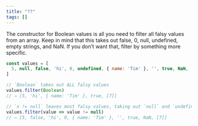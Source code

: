 ```yaml
---
title: "??"
tags: []
---
```

The constructor for Boolean values is all you need to filter all falsy values from an array. Keep in mind that this takes out false, 0, null, undefined, empty strings, and NaN. If you don’t want that, filter by something more specific.

```js
const values = [
  5, null, false, 'hi', 0, undefined, { name: 'Tim' }, '', true, NaN, [7]
]

// `Boolean` takes out ALL falsy values
values.filter(Boolean)
// ⇒ [5, 'hi', { name: 'Tim' }, true, [7]]

// `x != null` leaves most falsy values, taking out `null` and `undefined`
values.filter(value => value != null)
// ⇒ [5, false, 'hi', 0, { name: 'Tim' }, '', true, NaN, [7]]
```
